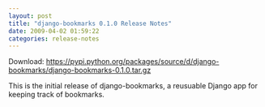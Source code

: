 ```yaml
---
layout: post
title: "django-bookmarks 0.1.0 Release Notes"
date: 2009-04-02 01:59:22
categories: release-notes
---
```


Download: <https://pypi.python.org/packages/source/d/django-bookmarks/django-bookmarks-0.1.0.tar.gz>

This is the initial release of django-bookmarks, a reusuable Django app for keeping
track of bookmarks.
